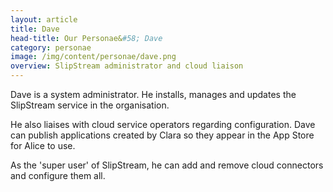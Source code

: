 ```yaml
---
layout: article
title: Dave
head-title: Our Personae&#58; Dave
category: personae
image: /img/content/personae/dave.png
overview: SlipStream administrator and cloud liaison
---
```


Dave is a system administrator. He installs, manages and updates the SlipStream service in the organisation. 

He also liaises with cloud service operators regarding configuration. Dave can publish applications created by Clara so they appear in the App Store for Alice to use.

As the 'super user' of SlipStream, he can add and remove cloud connectors and configure them all.

